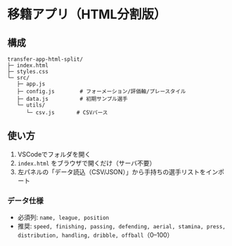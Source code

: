 # 移籍アプリ（HTML分割版）

## 構成
```
transfer-app-html-split/
├─ index.html
├─ styles.css
└─ src/
   ├─ app.js
   ├─ config.js        # フォーメーション/評価軸/プレースタイル
   ├─ data.js          # 初期サンプル選手
   └─ utils/
      └─ csv.js       # CSVパース
```

## 使い方
1. VSCodeでフォルダを開く
2. `index.html` をブラウザで開くだけ（サーバ不要）
3. 左パネルの「データ読込（CSV/JSON）」から手持ちの選手リストをインポート

### データ仕様
- 必須列: `name, league, position`
- 推奨: `speed, finishing, passing, defending, aerial, stamina, press, distribution, handling, dribble, offball`（0–100）
